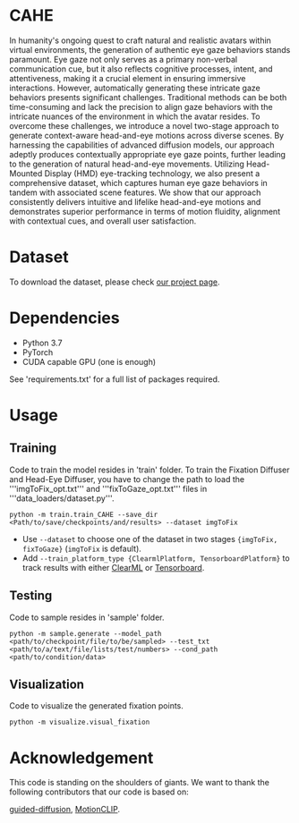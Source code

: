 # CAHE

In humanity's ongoing quest to craft natural and realistic avatars within virtual environments, the generation of authentic eye gaze behaviors stands paramount. Eye gaze not only serves as a primary non-verbal communication cue, but it also reflects cognitive processes, intent, and attentiveness, making it a crucial element in ensuring immersive interactions. However, automatically generating these intricate gaze behaviors presents significant challenges. Traditional methods can be both time-consuming and lack the precision to align gaze behaviors with the intricate nuances of the environment in which the avatar resides. To overcome these challenges, we introduce a novel two-stage approach to generate context-aware head-and-eye motions across diverse scenes. By harnessing the capabilities of advanced diffusion models, our approach adeptly produces contextually appropriate eye gaze points, further leading to the generation of natural head-and-eye movements. Utilizing Head-Mounted Display (HMD) eye-tracking technology, we also present a comprehensive dataset, which captures human eye gaze behaviors in tandem with associated scene features. We show that our approach consistently delivers intuitive and lifelike head-and-eye motions and demonstrates superior performance in terms of motion fluidity, alignment with contextual cues, and overall user satisfaction.

# Dataset

To download the dataset, please check [our project page](https://sites.google.com/view/context-aware-generation).

# Dependencies

* Python 3.7
* PyTorch
* CUDA capable GPU (one is enough)

See 'requirements.txt' for a full list of packages required.

# Usage

## Training

Code to train the model resides in 'train' folder. To train the Fixation Diffuser and Head-Eye Diffuser, you have to change the path to load the '''imgToFix_opt.txt''' and '''fixToGaze_opt.txt''' files in '''data_loaders/dataset.py'''.

```shell
python -m train.train_CAHE --save_dir <Path/to/save/checkpoints/and/results> --dataset imgToFix
```

* Use `--dataset` to choose one of the dataset in two stages `{imgToFix, fixToGaze}` (`imgToFix` is default).
* Add `--train_platform_type {ClearmlPlatform, TensorboardPlatform}` to track results with either [ClearML](https://clear.ml/) or [Tensorboard](https://www.tensorflow.org/tensorboard).

## Testing

Code to sample resides in 'sample' folder.

```shell
python -m sample.generate --model_path <path/to/checkpoint/file/to/be/sampled> --test_txt <path/to/a/text/file/lists/test/numbers> --cond_path <path/to/condition/data>
```

## Visualization

Code to visualize the generated fixation points.

```shell
python -m visualize.visual_fixation
```

# Acknowledgement

This code is standing on the shoulders of giants. We want to thank the following contributors that our code is based on:

[guided-diffusion](https://github.com/openai/guided-diffusion), [MotionCLIP]().
